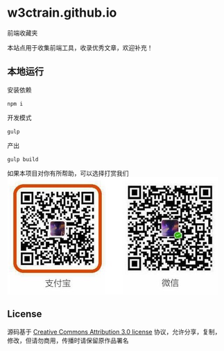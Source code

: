 # w3ctrain.github.io

前端收藏夹

本站点用于收集前端工具，收录优秀文章，欢迎补充！

## 本地运行

安装依赖
```
npm i
```

开发模式
```
gulp
```

产出
```
gulp build
```

如果本项目对你有所帮助，可以选择打赏我们
![qrcode](./qrcode.jpg)


## License
源码基于 [Creative Commons Attribution 3.0 license](http://creativecommons.org/licenses/by/3.0/us/deed.en) 协议，允许分享，复制，修改，但请勿商用，传播时请保留原作品署名
